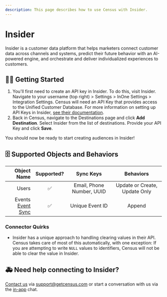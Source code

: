 ```yaml
---
description: This page describes how to use Census with Insider.
---
```


# Insider

Insider is a customer data platform that helps marketers connect customer data across channels and systems, predict their future behavior with an AI-powered engine, and orchestrate and deliver individualized experiences to customers.

## 🏃‍♀️ Getting Started

1. You'll first need to create an API key in Insider. To do this, visit Insider. Navigate to your username (top right) > Settings > InOne Settings > Integration Settings. Census will need an API Key that provides access to the Unified Customer Database. For more information on setting up API Keys in Insider, [see their documentation](https://academy.useinsider.com/docs/api-authentication-tokens).
2. Back in Census, navigate to the Destinations page and click **Add Destination**. Select Insider from the list of destinations. Provide your API Key and click **Save**.

You should now be ready to start creating audiences in Insider!

## 🗄 Supported Objects and Behaviors

| **Object Name** | **Supported?** | **Sync Keys**  | **Behaviors**  |
| --------------: | :------------: | :------------: | :------------: |
| Users           |        ✅      | Email, Phone Number, UUID | Update or Create, Update Only |
| Events <br> [Event Sync](/basics/data-models-and-entities/defining-source-data/events#defining-event-syncs)         |        ✅      | Unique Event ID | Append         |

### Connector Quirks

- Insider has a unique approach to handling clearing values in their API. Census takes care of most of this automatically, with one exception: If you are attempting to write `NULL` values to identifiers, Census will not be able to clear the value in Insider.

## 🚑 Need help connecting to Insider?

[Contact us](mailto:support@getcensus.com) via support@getcensus.com or start a conversation with us via the [in-app](https://app.getcensus.com) chat.
